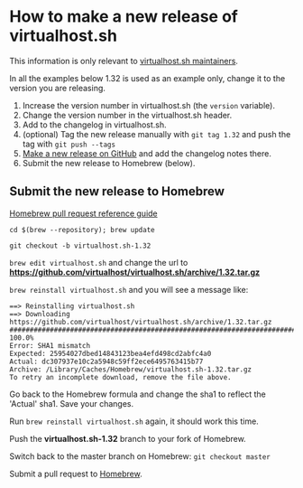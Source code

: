 # How to make a new release of virtualhost.sh

This information is only relevant to [virtualhost.sh maintainers](https://github.com/orgs/virtualhost/people).

In all the examples below 1.32 is used as an example only, change it to the version you are releasing.

1. Increase the version number in virtualhost.sh (the `version` variable).
1. Change the version number in the virtualhost.sh header.
1. Add to the changelog in virtualhost.sh.
1. (optional) Tag the new release manually with `git tag 1.32` and push the tag with `git push --tags`
1. [Make a new release on GitHub](https://github.com/virtualhost/virtualhost.sh/releases/new) and add the changelog notes there.
1. Submit the new release to Homebrew (below).

## Submit the new release to Homebrew

[Homebrew pull request reference guide](https://github.com/Homebrew/homebrew/wiki/How-To-Open-a-Homebrew-Pull-Request-(and-get-it-merged))

`cd $(brew --repository); brew update`

`git checkout -b virtualhost.sh-1.32`

`brew edit virtualhost.sh` and change the url to **https://github.com/virtualhost/virtualhost.sh/archive/1.32.tar.gz**

`brew reinstall virtualhost.sh` and you will see a message like:

    ==> Reinstalling virtualhost.sh
    ==> Downloading https://github.com/virtualhost/virtualhost.sh/archive/1.32.tar.gz
    ######################################################################## 100.0%
    Error: SHA1 mismatch
    Expected: 25954027dbed14843123bea4efd498cd2abfc4a0
    Actual: dc307937e10c2a5948c59ff2ece6495763415b77
    Archive: /Library/Caches/Homebrew/virtualhost.sh-1.32.tar.gz
    To retry an incomplete download, remove the file above.

Go back to the Homebrew formula and change the sha1 to reflect the 'Actual' sha1. Save your changes.

Run `brew reinstall virtualhost.sh` again, it should work this time.

Push the **virtualhost.sh-1.32** branch to your fork of Homebrew.

Switch back to the master branch on Homebrew: `git checkout master`

Submit a pull request to [Homebrew](https://github.com/Homebrew/homebrew).
